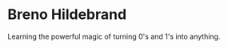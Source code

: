 <h1 align="left">Breno Hildebrand</h1>

<p>Learning the powerful magic of turning 0's and 1's into anything.</p>
